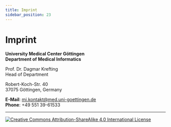 ```yaml
---
title: Imprint
sidebar_position: 23
---
```


# Imprint

**University Medical Center Göttingen**  
**Department of Medical Informatics**  

Prof. Dr. Dagmar Krefting  
Head of Department  

Robert-Koch-Str. 40  
37075 Göttingen, Germany  

**E-Mail**: mi.kontakt@med.uni-goettingen.de  
**Phone**: +49 551 39-61533


---


[![Creative Commons Attribution-ShareAlike 4.0 International License](https://i.creativecommons.org/l/by-sa/4.0/88x31.png "Creative Commons Attribution-ShareAlike 4.0 International License")](http://creativecommons.org/licenses/by-sa/4.0/)
